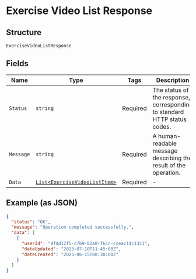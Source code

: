 
# Exercise Video List Response

## Structure

`ExerciseVideoListResponse`

## Fields

| Name | Type | Tags | Description |
|  --- | --- | --- | --- |
| `Status` | `string` | Required | The status of the response, corresponding to standard HTTP status codes. |
| `Message` | `string` | Required | A human-readable message describing the result of the operation. |
| `Data` | [`List<ExerciseVideoListItem>`](../../doc/models/exercise-video-list-item.md) | Required | - |

## Example (as JSON)

```json
{
  "status": "OK",
  "message": "Operation completed successfully.",
  "data": [
    {
      "userId": "9fdd12f5-c7b9-82a8-f6cc-cceac14c13c1",
      "dateUpdated": "2023-07-10T11:45:00Z",
      "dateCreated": "2023-06-15T08:30:00Z"
    }
  ]
}
```

